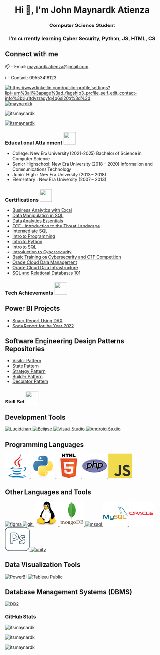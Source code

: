 <h1 align="center">Hi 👋, I'm John Maynardk Atienza</h1>
<h3 align="center">Computer Science Student</h3>
<h3 align="center">I’m currently learning Cyber Security, Python, JS, HTML, CS</h3>


## Connect with me
📫 - Email: maynardk.atienza@gmail.com

📞 - Contact: 09553418123

<a href="https://www.linkedin.com/in/john-maynardk-atienza-a6a1b5290/" target="blank"><img align="center" src="https://raw.githubusercontent.com/rahuldkjain/github-profile-readme-generator/master/src/images/icons/Social/linked-in-alt.svg" alt="https://www.linkedin.com/public-profile/settings?lipi=urn%3ali%3apage%3ad_flagship3_profile_self_edit_contact-info%3bkju1tdvzragvfq4q6si20g%3d%3d" height="30" width="40" /></a>
<a href="https://fb.com/maynardkk" target="blank"><img align="center" src="https://raw.githubusercontent.com/rahuldkjain/github-profile-readme-generator/master/src/images/icons/Social/facebook.svg" alt="maynardkk" height="30" width="40" /></a>
</p>


<p align="left"> <img src="https://komarev.com/ghpvc/?username=itsmaynardk&label=Profile%20views&color=0e75b6&style=flat" alt="itsmaynardk" /> </p>

<p align="left"> <a href="https://github.com/ryo-ma/github-profile-trophy"><img src="https://github-profile-trophy.vercel.app/?username=itsmaynardk" alt="itsmaynardk" /></a> </p>

  ### Educational Attainment <img src="https://img.icons8.com/office/40/000000/graduation-cap.png" height="40" width="40"/>
   - College: New Era University (2021-2025) Bachelor of Science in Computer Science
   - Senior Highschool: New Era University (2018 – 2020) Information and Communications Technology
   - Junior High 	: New Era University (2013 – 2018)
   - Elementary 	: New Era University (2007 – 2013) 	
   


   ### Certifications <img src="https://img.icons8.com/color/40/000000/certificate.png" height="40" width="40"/>
- [Business Analytics with Excel](https://drive.google.com/file/d/1l9MuJqzNFf2IBc0FfgU9UWl7jhssfGaY/view?usp=sharing)
- [Data Manipulation in SQL](https://drive.google.com/file/d/1scoFeu6hdoiYU3JYqYfinOcoj8zVEH84/view?usp=sharing)
- [Data Analytics Essentials](https://drive.google.com/file/d/1IdSOmXcZkweqzaZjcetTm6PA4yczICQd/view?usp=sharing)
- [FCF - Introduction to the Threat Landscape](https://drive.google.com/file/d/1OPBOemD8USgfwpKYfMAYQNT2ZQY-Vcnj/view?usp=sharing)
- [Intermediate SQL](https://drive.google.com/file/d/1TdWCl2cVjXZA0Ceix7vtiSCqq47ztyWj/view?usp=sharing)
- [Intro to Programming](https://drive.google.com/file/d/1zUCnHe6s5YkafigGBsrFbpVVME9GULKv/view?usp=sharing)
- [Intro to Python](https://drive.google.com/file/d/1YXQxrOFAPRh4V4FQzk7xu1h7fy1b915P/view?usp=sharing)
- [Intro to SQL](https://drive.google.com/file/d/1kw7no7O5eIH6RCa38kxvpd6n7_aBjJf-/view?usp=sharing)
- [Introduction to Cybersecurity](https://drive.google.com/file/d/1fD3rP6fFYMk4xhu8qvzVzShd7XeQ7jU1/view?usp=sharing)
- [Basic Training on Cybersecurity and CTF Competition](https://drive.google.com/file/d/1-pl8LM2tsDVDegAIo5fQO81IhJbpRO84/view?usp=sharing)
- [Oracle Cloud Data Management](https://drive.google.com/file/d/15Llr962W-hilm-vk2DJC5s4rMkBQytxA/view?usp=sharing)
- [Oracle Cloud Data Infrastructure](https://drive.google.com/file/d/1Iapr1-7kpm0uELdy79o35FDmDZBMvpUm/view?usp=sharing)
- [SQL and Relational Databases 101](https://drive.google.com/file/d/1bCCoTWvU0nkaQwR6RFr2FUdRiAooGUOM/view?usp=sharing)

 ### Tech Achievements <img src="https://img.icons8.com/dusk/40/000000/medal.png" height="40" width="40"/>

## Power BI Projects
- [Snack Report Using DAX](https://app.powerbi.com/view?r=eyJrIjoiOGZkYzI1NGItODUyMi00ODk1LTlhZDQtODE4MjlmNTY0Y2Y2IiwidCI6IjI1ZWFlODJhLTJiYjktNDUyNC05MGM1LWE5YWNlMzczNGVlNCIsImMiOjEwfQ%3D%3D)
- [Soda Report for the Year 2022](https://app.powerbi.com/view?r=eyJrIjoiYTY0ZTgyZDQtYTU0Zi00OWY3LTg1OGYtNzNiM2ViNjMyM2Y4IiwidCI6IjI1ZWFlODJhLTJiYjktNDUyNC05MGM1LWE5YWNlMzczNGVlNCIsImMiOjEwfQ%3D%3D)

## Software Engineering Design Patterns Repositories
- [Visitor Pattern](https://github.com/ItsMaynardk/VisitorDesignPattern)
- [State Pattern](https://github.com/ItsMaynardk/StatePattern)
- [Strategy Pattern](https://github.com/ItsMaynardk/StrategyPattern)
- [Builder Pattern](https://github.com/ItsMaynardk/BuilderPattern)
- [Decorator Pattern](https://github.com/ItsMaynardk/DecoratorPattern)

### Skill Set <img src="https://img.icons8.com/fluency/40/000000/toolbox.png" height="40" width="40"/>

## Development Tools
<p align="left">
  <a href="https://www.lucidchart.com/" target="_blank" rel="noreferrer">
    <img src="https://encrypted-tbn0.gstatic.com/images?q=tbn:ANd9GcQL7b9P_feX1yThfg-k6-N0TyGHKMa5a7YusA&s" alt="Lucidchart" width="80" height="80" />
  </a>
  <a href="https://www.eclipse.org/" target="_blank" rel="noreferrer">
    <img src="https://cdn.freebiesupply.com/logos/large/2x/eclipse-11-logo-png-transparent.png" alt="Eclipse" width="80" height="80" />
  </a>
  <a href="https://visualstudio.microsoft.com/" target="_blank" rel="noreferrer">
    <img src="https://logowik.com/content/uploads/images/visual-studio-code7642.jpg" alt="Visual Studio" width="80" height="80" />
  </a>
  <a href="https://developer.android.com/studio" target="_blank" rel="noreferrer">
    <img src="https://pbs.twimg.com/media/FwMqYA-WIA0E6Rw.jpg:large" alt="Android Studio" width="80" height="80" />
  </a>
</p>

## Programming Languages
<p align="left">
  <a href="https://www.java.com" target="_blank" rel="noreferrer">
    <img src="https://raw.githubusercontent.com/devicons/devicon/master/icons/java/java-original.svg" alt="java" width="80" height="80" />
  </a>
  <a href="https://www.python.org" target="_blank" rel="noreferrer">
    <img src="https://raw.githubusercontent.com/devicons/devicon/master/icons/python/python-original.svg" alt="python" width="80" height="80" />
  </a>
  <a href="https://developer.mozilla.org/en-US/docs/Web/HTML" target="_blank" rel="noreferrer">
    <img src="https://raw.githubusercontent.com/devicons/devicon/master/icons/html5/html5-original-wordmark.svg" alt="html" width="80" height="80" />
  </a>
  <a href="https://www.php.net" target="_blank" rel="noreferrer">
    <img src="https://raw.githubusercontent.com/devicons/devicon/master/icons/php/php-original.svg" alt="php" width="80" height="80" />
  </a>
  <a href="https://developer.mozilla.org/en-US/docs/Web/JavaScript" target="_blank" rel="noreferrer">
    <img src="https://raw.githubusercontent.com/devicons/devicon/master/icons/javascript/javascript-original.svg" alt="javascript" width="80" height="80" />
  </a>
</p>


## Other Languages and Tools
<p align="left">
  <a href="https://www.figma.com/" target="_blank" rel="noreferrer">
    <img src="https://www.vectorlogo.zone/logos/figma/figma-icon.svg" alt="figma" width="80" height="80" />
  </a>
  <a href="https://git-scm.com/" target="_blank" rel="noreferrer">
    <img src="https://www.vectorlogo.zone/logos/git-scm/git-scm-icon.svg" alt="git" width="80" height="80" />
  </a>
  <a href="https://www.linux.org/" target="_blank" rel="noreferrer">
    <img src="https://raw.githubusercontent.com/devicons/devicon/master/icons/linux/linux-original.svg" alt="linux" width="80" height="80" />
  </a>
  <a href="https://www.mongodb.com/" target="_blank" rel="noreferrer">
    <img src="https://raw.githubusercontent.com/devicons/devicon/master/icons/mongodb/mongodb-original-wordmark.svg" alt="mongodb" width="80" height="80" />
  </a>
  <a href="https://www.microsoft.com/en-us/sql-server" target="_blank" rel="noreferrer">
    <img src="https://www.svgrepo.com/show/303229/microsoft-sql-server-logo.svg" alt="mssql" width="80" height="80" />
  </a>
  <a href="https://www.mysql.com/" target="_blank" rel="noreferrer">
    <img src="https://raw.githubusercontent.com/devicons/devicon/master/icons/mysql/mysql-original-wordmark.svg" alt="mysql" width="80" height="80" />
  </a>
  <a href="https://www.oracle.com/" target="_blank" rel="noreferrer">
    <img src="https://raw.githubusercontent.com/devicons/devicon/master/icons/oracle/oracle-original.svg" alt="oracle" width="80" height="80" />
  </a>
  <a href="https://www.photoshop.com/en" target="_blank" rel="noreferrer">
    <img src="https://raw.githubusercontent.com/devicons/devicon/master/icons/photoshop/photoshop-line.svg" alt="photoshop" width="80" height="80" />
  </a>
  <a href="https://unity.com/" target="_blank" rel="noreferrer">
    <img src="https://www.vectorlogo.zone/logos/unity3d/unity3d-icon.svg" alt="unity" width="80" height="80" />
  </a>
</p>

## Data Visualization Tools
<p align="left">
  <a href="https://powerbi.microsoft.com/en-us/desktop/" target="_blank" rel="noreferrer">
    <img src="https://upload.wikimedia.org/wikipedia/commons/c/cf/New_Power_BI_Logo.svg" alt="PowerBI" width="80" height="80" />
  </a>
  <a href="https://public.tableau.com/" target="_blank" rel="noreferrer">
    <img src="https://cdn.worldvectorlogo.com/logos/tableau-software.svg" alt="Tableau Public" width="40" height="40" />
  </a>
</p>

## Database Management Systems (DBMS)
<p align="left">
  <a href="https://www.ibm.com/products/db2" target="_blank" rel="noreferrer">
    <img src="https://www.db2tutorial.com/wp-content/uploads/2019/03/db2-tutorial.png" alt="DB2" width="80" height="80" />
  </a>
</p>

<p align="left">
  <h3 align="left">GitHub Stats</h3>
  <img align="left" src="https://github-readme-stats.vercel.app/api/top-langs/?username=itsmaynardk&layout=compact&theme=radical" alt="itsmaynardk" />
</p>

<p>&nbsp;</p>

<p align="left">
  <img align="center" src="https://github-readme-stats.vercel.app/api?username=itsmaynardk&show_icons=true&theme=radical" alt="itsmaynardk" />
</p>

<p align="left">
  <img align="center" src="https://github-readme-streak-stats.herokuapp.com/?user=itsmaynardk&theme=radical" alt="itsmaynardk" />
</p>
